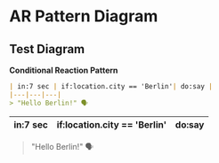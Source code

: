 # AR Pattern Diagram

## Test Diagram

**Conditional Reaction Pattern**

```markdown
| in:7 sec | if:location.city == 'Berlin'| do:say |
|---|---|---|
> "Hello Berlin!" 🗣
```

| in:7 sec | if:location.city == 'Berlin'| do:say |
|---|---|---|
> "Hello Berlin!" 🗣

